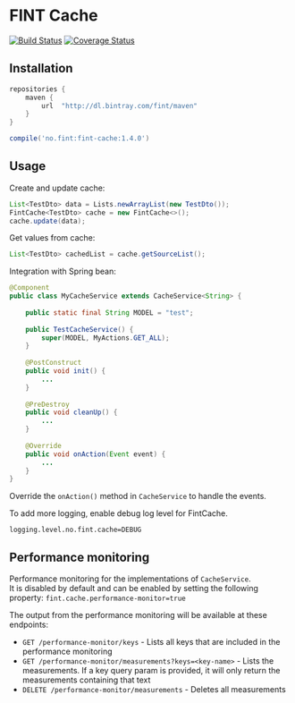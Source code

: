 # FINT Cache

[![Build Status](https://travis-ci.org/FINTlibs/fint-cache.svg?branch=master)](https://travis-ci.org/FINTlibs/fint-cache) 
[![Coverage Status](https://coveralls.io/repos/github/FINTlibs/fint-cache/badge.svg?branch=master)](https://coveralls.io/github/FINTlibs/fint-cache?branch=master)

## Installation
```groovy
repositories {
    maven {
        url  "http://dl.bintray.com/fint/maven" 
    }
}

compile('no.fint:fint-cache:1.4.0')
```

## Usage

Create and update cache:
```java
List<TestDto> data = Lists.newArrayList(new TestDto());
FintCache<TestDto> cache = new FintCache<>();
cache.update(data);
```

Get values from cache:
```java
List<TestDto> cachedList = cache.getSourceList();
```

Integration with Spring bean:
```java
@Component
public class MyCacheService extends CacheService<String> {
    
    public static final String MODEL = "test";
    
    public TestCacheService() {
        super(MODEL, MyActions.GET_ALL);
    }
    
    @PostConstruct
    public void init() {
        ...
    }
    
    @PreDestroy
    public void cleanUp() {
        ...
    }
    
    @Override
    public void onAction(Event event) {
        ...
    }
}
```

Override the `onAction()` method in `CacheService` to handle the events.


To add more logging, enable debug log level for FintCache.

```properties
logging.level.no.fint.cache=DEBUG
```


## Performance monitoring

Performance monitoring for the implementations of `CacheService`.  
It is disabled by default and can be enabled by setting the following property: `fint.cache.performance-monitor=true`

The output from the performance monitoring will be available at these endpoints:  
* `GET /performance-monitor/keys` - Lists all keys that are included in the performance monitoring
* `GET /performance-monitor/measurements?keys=<key-name>` - Lists the measurements. If a key query param is provided, it will only return the measurements containing that text
* `DELETE /performance-monitor/measurements` - Deletes all measurements